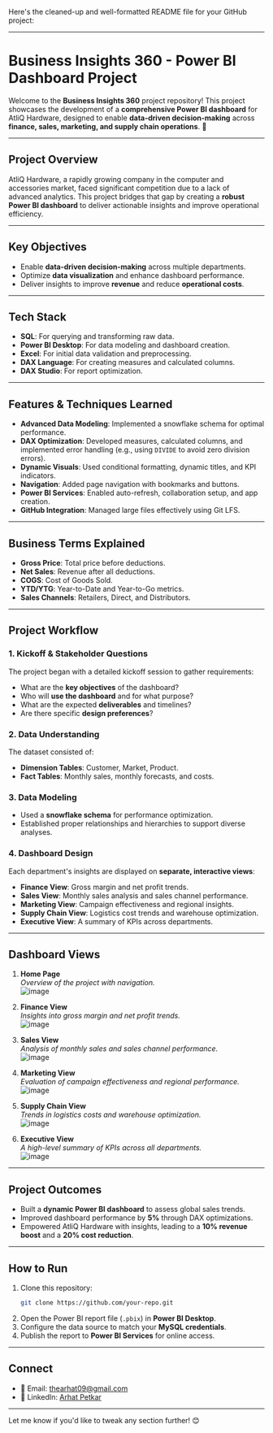 Here's the cleaned-up and well-formatted README file for your GitHub project:

---

# **Business Insights 360 - Power BI Dashboard Project**

Welcome to the **Business Insights 360** project repository! This project showcases the development of a **comprehensive Power BI dashboard** for AtliQ Hardware, designed to enable **data-driven decision-making** across **finance, sales, marketing, and supply chain operations**. 🚀

---

## **Project Overview**

AtliQ Hardware, a rapidly growing company in the computer and accessories market, faced significant competition due to a lack of advanced analytics. This project bridges that gap by creating a **robust Power BI dashboard** to deliver actionable insights and improve operational efficiency.

---

## **Key Objectives**
- Enable **data-driven decision-making** across multiple departments.
- Optimize **data visualization** and enhance dashboard performance.
- Deliver insights to improve **revenue** and reduce **operational costs**.

---

## **Tech Stack**
- **SQL**: For querying and transforming raw data.
- **Power BI Desktop**: For data modeling and dashboard creation.
- **Excel**: For initial data validation and preprocessing.
- **DAX Language**: For creating measures and calculated columns.
- **DAX Studio**: For report optimization.

---

## **Features & Techniques Learned**
- **Advanced Data Modeling**: Implemented a snowflake schema for optimal performance.
- **DAX Optimization**: Developed measures, calculated columns, and implemented error handling (e.g., using `DIVIDE` to avoid zero division errors).
- **Dynamic Visuals**: Used conditional formatting, dynamic titles, and KPI indicators.
- **Navigation**: Added page navigation with bookmarks and buttons.
- **Power BI Services**: Enabled auto-refresh, collaboration setup, and app creation.
- **GitHub Integration**: Managed large files effectively using Git LFS.

---

## **Business Terms Explained**
- **Gross Price**: Total price before deductions.
- **Net Sales**: Revenue after all deductions.
- **COGS**: Cost of Goods Sold.
- **YTD/YTG**: Year-to-Date and Year-to-Go metrics.
- **Sales Channels**: Retailers, Direct, and Distributors.

---

## **Project Workflow**

### **1. Kickoff & Stakeholder Questions**
The project began with a detailed kickoff session to gather requirements:
- What are the **key objectives** of the dashboard?  
- Who will **use the dashboard** and for what purpose?  
- What are the expected **deliverables** and timelines?  
- Are there specific **design preferences**?  

### **2. Data Understanding**
The dataset consisted of:  
- **Dimension Tables**: Customer, Market, Product.  
- **Fact Tables**: Monthly sales, monthly forecasts, and costs.  

### **3. Data Modeling**
- Used a **snowflake schema** for performance optimization.  
- Established proper relationships and hierarchies to support diverse analyses.

### **4. Dashboard Design**
Each department's insights are displayed on **separate, interactive views**:  
- **Finance View**: Gross margin and net profit trends.  
- **Sales View**: Monthly sales analysis and sales channel performance.  
- **Marketing View**: Campaign effectiveness and regional insights.  
- **Supply Chain View**: Logistics cost trends and warehouse optimization.  
- **Executive View**: A summary of KPIs across departments.  

---

## **Dashboard Views**

1. **Home Page**  
   _Overview of the project with navigation._  
   ![image](https://github.com/user-attachments/assets/9d4bb143-dfb1-4934-9602-0794641ef331)

2. **Finance View**  
   _Insights into gross margin and net profit trends._  
   ![image](https://github.com/user-attachments/assets/35ae4686-9f57-4cce-9032-079c53faf451)

3. **Sales View**  
   _Analysis of monthly sales and sales channel performance._  
   ![image](https://github.com/user-attachments/assets/270e39f5-d124-4d71-87a8-c978d431a863)

4. **Marketing View**  
   _Evaluation of campaign effectiveness and regional performance._  
   ![image](https://github.com/user-attachments/assets/98977bcc-36fd-4840-b4a0-8840ae9619cb)

5. **Supply Chain View**  
   _Trends in logistics costs and warehouse optimization._  
   ![image](https://github.com/user-attachments/assets/b3598b64-d2db-41a4-8824-5c9ff688c282)

6. **Executive View**  
   _A high-level summary of KPIs across all departments._  
   ![image](https://github.com/user-attachments/assets/abc81723-c5b2-407f-af64-707ffe8aa7c3)

---

## **Project Outcomes**
- Built a **dynamic Power BI dashboard** to assess global sales trends.
- Improved dashboard performance by **5%** through DAX optimizations.
- Empowered AtliQ Hardware with insights, leading to a **10% revenue boost** and a **20% cost reduction**.

---

## **How to Run**
1. Clone this repository:  
   ```bash
   git clone https://github.com/your-repo.git
   ```
2. Open the Power BI report file (`.pbix`) in **Power BI Desktop**.  
3. Configure the data source to match your **MySQL credentials**.  
4. Publish the report to **Power BI Services** for online access.  

---

## **Connect**
- 📧 Email: [thearhat09@gmail.com](mailto:thearhat09@gmail.com)  
- 🔗 LinkedIn: [Arhat Petkar](https://linkedin.com/in/arhat-petkar)

---

Let me know if you'd like to tweak any section further! 😊
